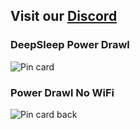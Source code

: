 ## **Visit our** [Discord](https://tinyurl.com/Bee-Motion-Discord-Git)

### **DeepSleep Power Drawl**
![Pin card](https://github.com/strid3r21/Bee-Data-Logger/blob/main/Power%20Metrics/DeepSleep.png?raw=true)

### **Power Drawl No WiFi**
![Pin card back](https://github.com/strid3r21/Bee-Data-Logger/blob/main/Power%20Metrics/Power-Drawl-no-WiFi.png?raw=true)

